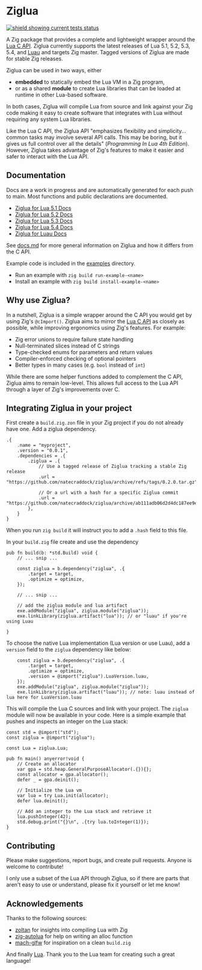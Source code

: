 # Ziglua
[![shield showing current tests status](https://github.com/natecraddock/ziglua/actions/workflows/tests.yml/badge.svg)](https://github.com/natecraddock/ziglua/actions/workflows/tests.yml)

A Zig package that provides a complete and lightweight wrapper around the [Lua C API](https://www.lua.org/manual/5.4/manual.html#4). Ziglua currently supports the latest releases of Lua 5.1, 5.2, 5.3, 5.4, and [Luau](https://luau-lang.org) and targets Zig master. Tagged versions of Ziglua are made for stable Zig releases.

Ziglua can be used in two ways, either
* **embedded** to statically embed the Lua VM in a Zig program,
* or as a shared **module** to create Lua libraries that can be loaded at runtime in other Lua-based software.

In both cases, Ziglua will compile Lua from source and link against your Zig code making it easy to create software that integrates with Lua without requiring any system Lua libraries.

Like the Lua C API, the Ziglua API "emphasizes flexibility and simplicity... common tasks may involve several API calls. This may be boring, but it gives us full control over all the details" (_Programming In Lua 4th Edition_). However, Ziglua takes advantage of Zig's features to make it easier and safer to interact with the Lua API.

## Documentation
Docs are a work in progress and are automatically generated for each push to main. Most functions and public declarations are documented.
* [Ziglua for Lua 5.1 Docs](https://natecraddock.github.io/ziglua/lua51/)
* [Ziglua for Lua 5.2 Docs](https://natecraddock.github.io/ziglua/lua52/)
* [Ziglua for Lua 5.3 Docs](https://natecraddock.github.io/ziglua/lua53/)
* [Ziglua for Lua 5.4 Docs](https://natecraddock.github.io/ziglua/lua54/)
* [Ziglua for Luau Docs](https://natecraddock.github.io/ziglua/luau/)

See [docs.md](https://github.com/natecraddock/ziglua/blob/main/docs.md) for more general information on Ziglua and how it differs from the C API.

Example code is included in the [examples](https://github.com/natecraddock/ziglua/tree/main/examples) directory.
* Run an example with `zig build run-example-<name>`
* Install an example with `zig build install-example-<name>`

## Why use Ziglua?
In a nutshell, Ziglua is a simple wrapper around the C API you would get by using Zig's `@cImport()`. Ziglua aims to mirror the [Lua C API](https://www.lua.org/manual/5.4/manual.html#4) as closely as possible, while improving ergonomics using Zig's features. For example:

* Zig error unions to require failure state handling
* Null-terminated slices instead of C strings
* Type-checked enums for parameters and return values
* Compiler-enforced checking of optional pointers
* Better types in many cases (e.g. `bool` instead of `int`)

While there are some helper functions added to complement the C API, Ziglua aims to remain low-level. This allows full access to the Lua API through a layer of Zig's improvements over C.

## Integrating Ziglua in your project
First create a `build.zig.zon` file in your Zig project if you do not already have one. Add a ziglua dependency.

```
.{
    .name = "myproject",
    .version = "0.0.1",
    .dependencies = .{
        .ziglua = .{
            // Use a tagged release of Ziglua tracking a stable Zig release
            .url = "https://github.com/natecraddock/ziglua/archive/refs/tags/0.2.0.tar.gz",

            // Or a url with a hash for a specific Ziglua commit
            .url = "https://github.com/natecraddock/ziglua/archive/ab111adb06d2d4dc187ee9e1e352617ca8659155.tar.gz",
        },
    }
}
```

When you run `zig build` it will instruct you to add a `.hash` field to this file.

In your `build.zig` file create and use the dependency

```zig
pub fn build(b: *std.Build) void {
    // ... snip ...

    const ziglua = b.dependency("ziglua", .{
        .target = target,
        .optimize = optimize,
    });

    // ... snip ...

    // add the ziglua module and lua artifact
    exe.addModule("ziglua", ziglua.module("ziglua"));
    exe.linkLibrary(ziglua.artifact("lua")); // or "luau" if you're using Luau

}
```

To choose the native Lua implementation  (Lua version or use Luau), add a `version` field to the `ziglua` dependency like below:

```zig
    const ziglua = b.dependency("ziglua", .{
        .target = target,
        .optimize = optimize,
        .version = @import("ziglua").LuaVersion.luau,
    });
    exe.addModule("ziglua", ziglua.module("ziglua"));
    exe.linkLibrary(ziglua.artifact("luau")); // note: luau instead of lua here for LuaVersion.luau
```

This will compile the Lua C sources and link with your project. The `ziglua` module will now be available in your code. Here is a simple example that pushes and inspects an integer on the Lua stack:

```zig
const std = @import("std");
const ziglua = @import("ziglua");

const Lua = ziglua.Lua;

pub fn main() anyerror!void {
    // Create an allocator
    var gpa = std.heap.GeneralPurposeAllocator(.{}){};
    const allocator = gpa.allocator();
    defer _ = gpa.deinit();

    // Initialize the Lua vm
    var lua = try Lua.init(allocator);
    defer lua.deinit();

    // Add an integer to the Lua stack and retrieve it
    lua.pushInteger(42);
    std.debug.print("{}\n", .{try lua.toInteger(1)});
}
```

## Contributing
Please make suggestions, report bugs, and create pull requests. Anyone is welcome to contribute!

I only use a subset of the Lua API through Ziglua, so if there are parts that aren't easy to use or understand, please fix it yourself or let me know!

## Acknowledgements
Thanks to the following sources:

* [zoltan](https://github.com/ranciere/zoltan) for insights into compiling Lua with Zig
* [zig-autolua](https://github.com/daurnimator/zig-autolua) for help on writing an alloc function
* [mach-glfw](https://github.com/hexops/mach-glfw) for inspiration on a clean `build.zig`

And finally [Lua](https://lua.org). Thank you to the Lua team for creating such a great language!
